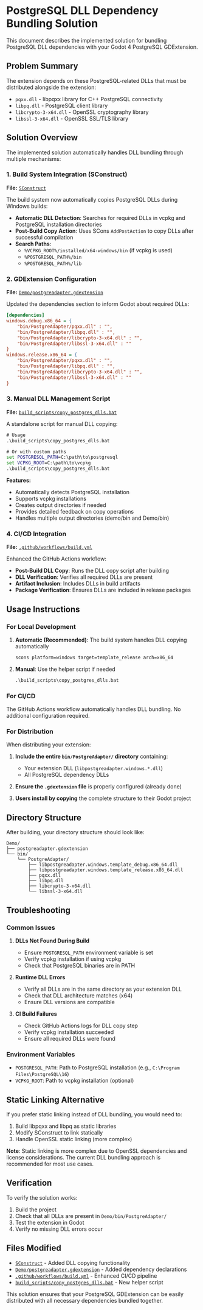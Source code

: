 # PostgreSQL DLL Dependency Bundling Solution

This document describes the implemented solution for bundling PostgreSQL DLL dependencies with your Godot 4 PostgreSQL GDExtension.

## Problem Summary

The extension depends on these PostgreSQL-related DLLs that must be distributed alongside the extension:
- `pqxx.dll` - libpqxx library for C++ PostgreSQL connectivity
- `libpq.dll` - PostgreSQL client library
- `libcrypto-3-x64.dll` - OpenSSL cryptography library
- `libssl-3-x64.dll` - OpenSSL SSL/TLS library

## Solution Overview

The implemented solution automatically handles DLL bundling through multiple mechanisms:

### 1. Build System Integration (SConstruct)

**File:** [`SConstruct`](SConstruct)

The build system now automatically copies PostgreSQL DLLs during Windows builds:

- **Automatic DLL Detection**: Searches for required DLLs in vcpkg and PostgreSQL installation directories
- **Post-Build Copy Action**: Uses SCons `AddPostAction` to copy DLLs after successful compilation
- **Search Paths**: 
  - `%VCPKG_ROOT%/installed/x64-windows/bin` (if vcpkg is used)
  - `%POSTGRESQL_PATH%/bin`
  - `%POSTGRESQL_PATH%/lib`

### 2. GDExtension Configuration

**File:** [`Demo/postgreadapter.gdextension`](Demo/postgreadapter.gdextension)

Updated the dependencies section to inform Godot about required DLLs:

```ini
[dependencies]
windows.debug.x86_64 = {
    "bin/PostgreAdapter/pqxx.dll" : "",
    "bin/PostgreAdapter/libpq.dll" : "",
    "bin/PostgreAdapter/libcrypto-3-x64.dll" : "",
    "bin/PostgreAdapter/libssl-3-x64.dll" : ""
}
windows.release.x86_64 = {
    "bin/PostgreAdapter/pqxx.dll" : "",
    "bin/PostgreAdapter/libpq.dll" : "",
    "bin/PostgreAdapter/libcrypto-3-x64.dll" : "",
    "bin/PostgreAdapter/libssl-3-x64.dll" : ""
}
```

### 3. Manual DLL Management Script

**File:** [`build_scripts/copy_postgres_dlls.bat`](build_scripts/copy_postgres_dlls.bat)

A standalone script for manual DLL copying:

```bat
# Usage
.\build_scripts\copy_postgres_dlls.bat

# Or with custom paths
set POSTGRESQL_PATH=C:\path\to\postgresql
set VCPKG_ROOT=C:\path\to\vcpkg
.\build_scripts\copy_postgres_dlls.bat
```

**Features:**
- Automatically detects PostgreSQL installation
- Supports vcpkg installations
- Creates output directories if needed
- Provides detailed feedback on copy operations
- Handles multiple output directories (demo/bin and Demo/bin)

### 4. CI/CD Integration

**File:** [`.github/workflows/build.yml`](.github/workflows/build.yml)

Enhanced the GitHub Actions workflow:

- **Post-Build DLL Copy**: Runs the DLL copy script after building
- **DLL Verification**: Verifies all required DLLs are present
- **Artifact Inclusion**: Includes DLLs in build artifacts
- **Package Verification**: Ensures DLLs are included in release packages

## Usage Instructions

### For Local Development

1. **Automatic (Recommended)**: The build system handles DLL copying automatically
   ```bat
   scons platform=windows target=template_release arch=x86_64
   ```

2. **Manual**: Use the helper script if needed
   ```bat
   .\build_scripts\copy_postgres_dlls.bat
   ```

### For CI/CD

The GitHub Actions workflow automatically handles DLL bundling. No additional configuration required.

### For Distribution

When distributing your extension:

1. **Include the entire `bin/PostgreAdapter/` directory** containing:
   - Your extension DLL (`libpostgreadapter.windows.*.dll`)
   - All PostgreSQL dependency DLLs
   
2. **Ensure the `.gdextension` file** is properly configured (already done)

3. **Users install by copying** the complete structure to their Godot project

## Directory Structure

After building, your directory structure should look like:

```
Demo/
├── postgreadapter.gdextension
└── bin/
    └── PostgreAdapter/
        ├── libpostgreadapter.windows.template_debug.x86_64.dll
        ├── libpostgreadapter.windows.template_release.x86_64.dll
        ├── pqxx.dll
        ├── libpq.dll
        ├── libcrypto-3-x64.dll
        └── libssl-3-x64.dll
```

## Troubleshooting

### Common Issues

1. **DLLs Not Found During Build**
   - Ensure `POSTGRESQL_PATH` environment variable is set
   - Verify vcpkg installation if using vcpkg
   - Check that PostgreSQL binaries are in PATH

2. **Runtime DLL Errors**
   - Verify all DLLs are in the same directory as your extension DLL
   - Check that DLL architecture matches (x64)
   - Ensure DLL versions are compatible

3. **CI Build Failures**
   - Check GitHub Actions logs for DLL copy step
   - Verify vcpkg installation succeeded
   - Ensure all required DLLs were found

### Environment Variables

- `POSTGRESQL_PATH`: Path to PostgreSQL installation (e.g., `C:\Program Files\PostgreSQL\16`)
- `VCPKG_ROOT`: Path to vcpkg installation (optional)

## Static Linking Alternative

If you prefer static linking instead of DLL bundling, you would need to:

1. Build libpqxx and libpq as static libraries
2. Modify SConstruct to link statically
3. Handle OpenSSL static linking (more complex)

**Note**: Static linking is more complex due to OpenSSL dependencies and license considerations. The current DLL bundling approach is recommended for most use cases.

## Verification

To verify the solution works:

1. Build the project
2. Check that all DLLs are present in `Demo/bin/PostgreAdapter/`
3. Test the extension in Godot
4. Verify no missing DLL errors occur

## Files Modified

- [`SConstruct`](SConstruct) - Added DLL copying functionality
- [`Demo/postgreadapter.gdextension`](Demo/postgreadapter.gdextension) - Added dependency declarations
- [`.github/workflows/build.yml`](.github/workflows/build.yml) - Enhanced CI/CD pipeline
- [`build_scripts/copy_postgres_dlls.bat`](build_scripts/copy_postgres_dlls.bat) - New helper script

This solution ensures that your PostgreSQL GDExtension can be easily distributed with all necessary dependencies bundled together.